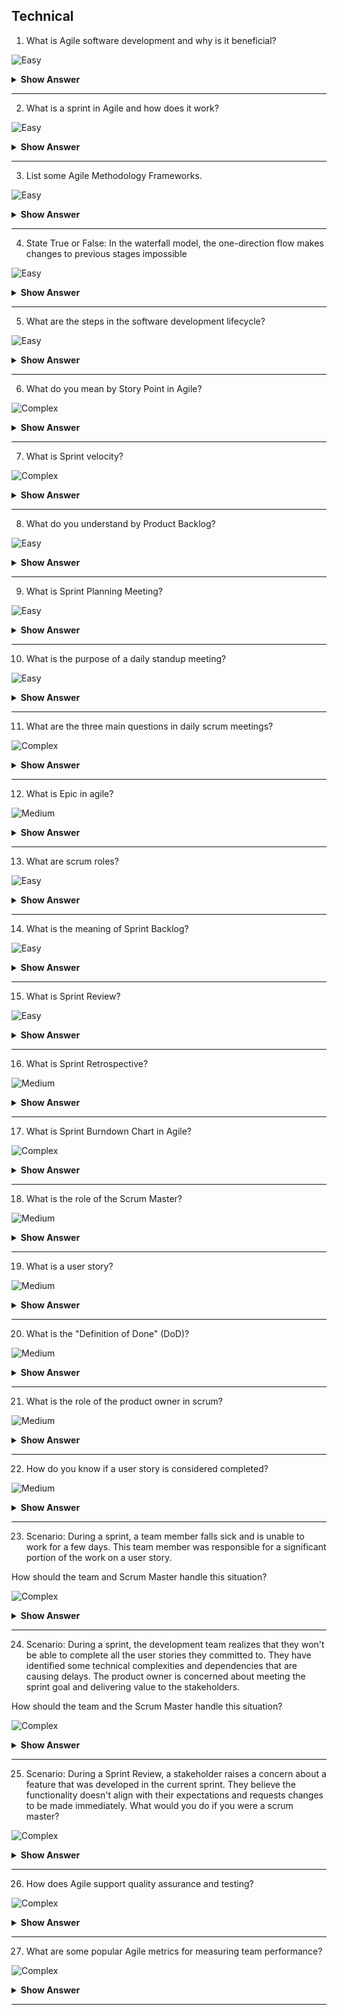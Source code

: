 ## Technical

1. What is Agile software development and why is it beneficial?

![Easy](https://github.com/revaturelabs/interviewquestions/blob/dev/ComplexityTags/simple%20(2).svg)

<details> <summary> <b> Show Answer </b> </summary>

<blockquote> 
    
-	agile focuses on delivering a product through collaboration, flexibility, and continuous improvement.
- Its benefits include adaptability to changing requirements, and improved team productivity and communication.

  
</blockquote> 

</details>

---
2. What is a sprint in Agile and how does it work?

![Easy](https://github.com/revaturelabs/interviewquestions/blob/dev/ComplexityTags/simple%20(2).svg)

<details> <summary> <b> Show Answer </b> </summary>

<blockquote> 
    
- It typically lasts two to four weeks. 
- The team selects a set of items from the product backlog to work on, plans the work, and collaboratively develops and tests the increment. 
- At the end of the sprint, there is a review of the increment and a retrospective to reflect on the process and identify improvements for the next sprint.
 
    
</blockquote> 

</details>

---
3. List some Agile Methodology Frameworks.

![Easy](https://github.com/revaturelabs/interviewquestions/blob/dev/ComplexityTags/Medium%20(2).svg)

<details> <summary> <b> Show Answer </b> </summary>

<blockquote> 
    
- Scrum
- Kanban
- Extreme Programming (XP)


</blockquote> 

</details>

---
4. State True or False: In the waterfall model, the one-direction flow makes changes to previous stages impossible

![Easy](https://github.com/revaturelabs/interviewquestions/blob/dev/ComplexityTags/simple%20(2).svg)

<details> <summary> <b> Show Answer </b> </summary>

<blockquote> 

- True

</blockquote> 

</details>

---
5. What are the steps in the software development lifecycle?

![Easy](https://github.com/revaturelabs/interviewquestions/blob/dev/ComplexityTags/simple%20(2).svg)

<details> <summary> <b> Show Answer </b> </summary>

<blockquote> 

- Planning / Requirements gathering
- Analysis
-	Design
-	Development
- Testing
- Deployment
- Maintenance



</blockquote> 

</details>

---
6. What do you mean by Story Point in Agile?

![Complex](https://github.com/revaturelabs/interviewquestions/blob/dev/ComplexityTags/Complex%20(2).svg)

<details> <summary> <b> Show Answer </b> </summary>

<blockquote> 

- A level of difficulty assigned to a user story using a sequence of numbers that increases with increasing difficulty. Story points are used to measure the complexity of a story. 
- The overall goal of a story is to provide value to its use within a set timeframe.

</blockquote> 

</details>

---
7. What is Sprint velocity?

![Complex](https://github.com/revaturelabs/interviewquestions/blob/dev/ComplexityTags/Complex%20(2).svg)

<details> <summary> <b> Show Answer </b> </summary>

<blockquote> 
  
- The sum of story points of all user stories completed during a sprint. 
- Velocity allows Agile teams to predict how many user stories more accurately can be completed in future sprints.

</blockquote> 

</details>

---
8. What do you understand by Product Backlog?

![Easy](https://github.com/revaturelabs/interviewquestions/blob/dev/ComplexityTags/simple%20(2).svg)

<details> <summary> <b> Show Answer </b> </summary>

<blockquote> 

- In agile development, a product backlog is a list of all deliverables such as new features, bug fixes, improvements, changes to existing features, and other product initiatives that product teams must prioritize and deliver for a product to strategically come to life.

</blockquote> 

</details>

---
9. What is Sprint Planning Meeting?

![Easy](https://github.com/revaturelabs/interviewquestions/blob/dev/ComplexityTags/simple%20(2).svg)

<details> <summary> <b> Show Answer </b> </summary>

<blockquote> 

- The Scrum Master organizes the meetings for planning the upcoming Sprint, which is called the Sprint Planning meeting.

</blockquote> 

</details>

---
10. What is the purpose of a daily standup meeting?

![Easy](https://github.com/revaturelabs/interviewquestions/blob/dev/ComplexityTags/Medium%20(2).svg)

<details> <summary> <b> Show Answer </b> </summary>

<blockquote> 

- The purpose of a daily standup meeting is to learn the current progress of every team member that works on Scrum tasks.

</blockquote> 

</details>

---
11. What are the three main questions in daily scrum meetings?

![Complex](https://github.com/revaturelabs/interviewquestions/blob/dev/ComplexityTags/Complex%20(2).svg)

<details> <summary> <b> Show Answer </b> </summary>

<blockquote> 

- During the daily scrum, each scrum team member answers the following three questions: 
  - What did you do yesterday? 
  - What will you do today? 
  - Are there any impediments in your way?

</blockquote> 

</details>

---
12. What is Epic in agile?

![Medium](https://github.com/revaturelabs/interviewquestions/blob/dev/ComplexityTags/simple%20(2).svg)

<details> <summary> <b> Show Answer </b> </summary>

<blockquote> 

- An epic is a large body of work that can be broken down into several smaller stories. 

</blockquote> 

</details>

---
13. What are scrum roles?

![Easy](https://github.com/revaturelabs/interviewquestions/blob/dev/ComplexityTags/simple%20(2).svg)

<details> <summary> <b> Show Answer </b> </summary>

<blockquote> 

- Scrum has three roles: 
  - Product Owner, 
  - Scrum Master and 
  - The Development Team Members

</blockquote> 

</details>

---
14. What is the meaning of Sprint Backlog?

![Easy](https://github.com/revaturelabs/interviewquestions/blob/dev/ComplexityTags/simple%20(2).svg)

<details> <summary> <b> Show Answer </b> </summary>

<blockquote> 

- The list of items that are to be added from the product backlog in a particular Sprint is called the Sprint Backlog.

</blockquote> 

</details>

---
15. What is Sprint Review?

![Easy](https://github.com/revaturelabs/interviewquestions/blob/dev/ComplexityTags/simple%20(2).svg)

<details> <summary> <b> Show Answer </b> </summary>

<blockquote> 

- A sprint review is an informal meeting held at the end of a sprint, during which the team members show what was accomplished, while the stakeholders provide feedback. 

</blockquote> 

</details>

---
16. What is Sprint Retrospective?

![Medium](https://github.com/revaturelabs/interviewquestions/blob/dev/ComplexityTags/Medium%20(2).svg)

<details> <summary> <b> Show Answer </b> </summary>

<blockquote> 

- The sprint retrospective is a recurring meeting held at the end of a sprint used to discuss what went well during the previous sprint cycle and what can be improved for the next sprint.

</blockquote> 

</details>

---
17. What is Sprint Burndown Chart in Agile?

![Complex](https://github.com/revaturelabs/interviewquestions/blob/dev/ComplexityTags/Complex%20(2).svg)

<details> <summary> <b> Show Answer </b> </summary>

<blockquote> 

- A sprint burndown chart is a visual comparison of how much work has been completed during a sprint and the total amount of work remaining.

</blockquote> 

</details>

---
18. What is the role of the Scrum Master?

![Medium](https://github.com/revaturelabs/interviewquestions/blob/dev/ComplexityTags/Medium%20(2).svg)

<details> <summary> <b> Show Answer </b> </summary>

<blockquote> 

- The scrum master helps & facilitates the scrum process for the entire team.
- He/She ensures that the scrum framework is followed.
- A Scrum Master removes impediments and helps the team to become self-organizing and empowered to create, innovate, and make decisions for themselves as one team.

</blockquote> 

</details>

---
19.	What is a user story?

![Medium](https://github.com/revaturelabs/interviewquestions/blob/dev/ComplexityTags/Medium%20(2).svg)

<details> <summary> <b> Show Answer </b> </summary>

<blockquote> 

- User stories are written in simple, non-technical language and focus on the value they deliver to the user or customer.
- A user story should follow a specific format, known as the "As a... I want... So that..." format. Example: “As a website visitor, I want to be able to create an account so that I can access exclusive content and personalize my experience."


</blockquote> 

</details>

---

20. What is the "Definition of Done" (DoD)?

![Medium](https://github.com/revaturelabs/interviewquestions/blob/dev/ComplexityTags/Medium%20(2).svg)

<details> <summary> <b> Show Answer </b> </summary>

<blockquote> 

- The "Definition of Done" is a shared understanding within a development team of what criteria must be met for a product backlog item, user story, or task to be considered complete with defined quality standards


</blockquote> 

</details>

---

21. What is the role of the product owner in scrum?

![Medium](https://github.com/revaturelabs/interviewquestions/blob/dev/ComplexityTags/Medium%20(2).svg)

<details> <summary> <b> Show Answer </b> </summary>

<blockquote> 

- The Product Owner in Scrum is responsible for representing the customers and stakeholders by prioritizing the product backlog, setting the product vision and strategy, collaborating with stakeholders, and providing clarity and direction to the development team.


</blockquote> 

</details>

---

22. How do you know if a user story is considered completed?

![Medium](https://github.com/revaturelabs/interviewquestions/blob/dev/ComplexityTags/Medium%20(2).svg)

<details> <summary> <b> Show Answer </b> </summary>

<blockquote> 

- A user story is considered completed when it meets the criteria defined in the team's Definition of Done (DoD). 
- The Definition of Done outlines the specific conditions and quality standards that must be fulfilled for a user story to be considered complete. 
-	This includes aspects such as meeting functional requirements, passing relevant tests, having appropriate documentation, undergoing code review, providing a good user experience, meeting performance standards, and being ready for deployment



</blockquote> 

</details>

---

23.	Scenario:
 During a sprint, a team member falls sick and is unable to work for a few days. This team member was responsible for a significant portion of the work on a user story. 

How should the team and Scrum Master handle this situation?


![Complex](https://github.com/revaturelabs/interviewquestions/blob/dev/ComplexityTags/Medium%20(2).svg)

<details> <summary> <b> Show Answer </b> </summary>

<blockquote> 

- Evaluate the impact of a team member's absence, redistribute tasks, revise the sprint plan, seek additional support, and discuss strategies for handling future challenges during the sprint retrospective.



</blockquote> 

</details>

---

24.	Scenario:
 During a sprint, the development team realizes that they won't be able to complete all the user stories they committed to. They have identified some technical complexities and dependencies that are causing delays. The product owner is concerned about meeting the sprint goal and delivering value to the stakeholders.

 How should the team and the Scrum Master handle this situation?



![Complex](https://github.com/revaturelabs/interviewquestions/blob/dev/ComplexityTags/Medium%20(2).svg)

<details> <summary> <b> Show Answer </b> </summary>

<blockquote> 

- The team should communicate their challenges, technical complexities, and dependencies to the Scrum Master and Product Owner.  
- This will help them make informed decisions about the sprint scope reprioritizing user stories or seeking assistance from other team members or external resources. 
- The goal is to find the best course of action that maintains focus on delivering value while addressing the technical complexities. This may involve removing or re-estimating some user stories, adjusting the sprint backlog, or replanning the remaining work to ensure the highest value is delivered within the sprint.




</blockquote> 

</details>

---

25. Scenario: 
During a Sprint Review, a stakeholder raises a concern about a feature that was developed in the current sprint. They believe the functionality doesn't align with their expectations and requests changes to be made immediately.
What would you do if you were a scrum master?




![Complex](https://github.com/revaturelabs/interviewquestions/blob/dev/ComplexityTags/Medium%20(2).svg)

<details> <summary> <b> Show Answer </b> </summary>

<blockquote> 

- The Scrum Master should listen and understand the stakeholder's concerns and ensure they understand the specific issues or expectations that are not met. 
- They stay committed to the Sprint Review and clarify that  the changes and adjustments are typically planned and prioritized for future sprints. 
- The Scrum Master suggests that the stakeholder's concerns be documented as valuable feedback and included in the product backlog.
- The Scrum Master also engages the Product Owner in the discussion to understand the stakeholder's concerns and determine if there is an immediate need to reprioritize the backlog based on the feedback. 
- 	Finally, the Scrum Master encourages collaboration and a shared understanding between the development team and stakeholders.




</blockquote> 

</details>

---

26.	How does Agile support quality assurance and testing?


![Complex](https://github.com/revaturelabs/interviewquestions/blob/dev/ComplexityTags/Medium%20(2).svg)

<details> <summary> <b> Show Answer </b> </summary>

<blockquote> 

- Early and continuous testing throughout the development process.
- Test-driven development (TDD) to ensure code meets expected behavior.
- Cross-functional collaboration (communication) between testers and developers
- Implementing continuous improvement through retrospectives.





</blockquote> 

</details>

---


27.	What are some popular Agile metrics for measuring team performance?


![Complex](https://github.com/revaturelabs/interviewquestions/blob/dev/ComplexityTags/Medium%20(2).svg)

<details> <summary> <b> Show Answer </b> </summary>

<blockquote> 

- measuring the amount of work a team can complete within a given sprint. 
- Burn-down charts show the remaining work in a sprint or project, while burn-up charts depict the completed work over time. 
- Cycle time measures the time it takes for a user story or a task to move through the entire development process, from start to finish. 
- Measuring customer satisfaction through surveys or feedback can help gauge how well the team is meeting customer needs and delivering value. 
- Tracking the number of defects or bugs identified during development or reported by customers can provide insights into the quality of the team's work. 





</blockquote> 

</details>

---

